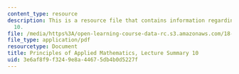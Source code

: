```yaml
---
content_type: resource
description: This is a resource file that contains information regarding lecture summary
  10.
file: /media/https%3A/open-learning-course-data-rc.s3.amazonaws.com/18-311-principles-of-applied-mathematics-spring-2014/3e6af8f9f3249e8a44675db4b0d5227f_MIT18_311S14_Lecture10.pdf
file_type: application/pdf
resourcetype: Document
title: Principles of Applied Mathematics, Lecture Summary 10
uid: 3e6af8f9-f324-9e8a-4467-5db4b0d5227f
---
```

